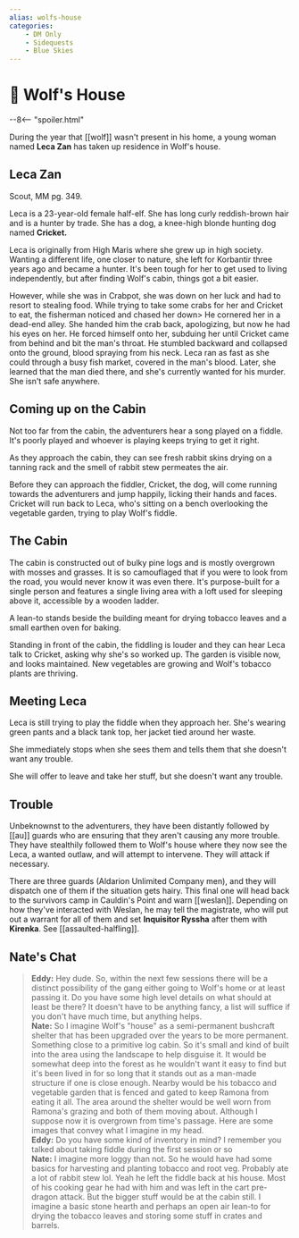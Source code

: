 ```yaml
---
alias: wolfs-house
categories:
    - DM Only
    - Sidequests
    - Blue Skies
---
```

# 🔐 Wolf's House

--8<-- "spoiler.html"

During the year that [[wolf]] wasn't present in his home, a young woman named **Leca Zan** has taken up residence in Wolf's house.

## Leca Zan

Scout, MM pg. 349.

Leca is a 23-year-old female half-elf. She has long curly reddish-brown hair and is a hunter by trade. She has a dog, a knee-high blonde hunting dog named **Cricket.**

Leca is originally from High Maris where she grew up in high society. Wanting a different life, one closer to nature, she left for Korbantir three years ago and became a hunter. It's been tough for her to get used to living independently, but after finding Wolf's cabin, things got a bit easier.

However, while she was in Crabpot, she was down on her luck and had to resort to stealing food. While trying to take some crabs for her and Cricket to eat, the fisherman noticed and chased her down> He cornered her in a dead-end alley. She handed him the crab back, apologizing, but now he had his eyes on her. He forced himself onto her, subduing her until Cricket came from behind and bit the man's throat. He stumbled backward and collapsed onto the ground, blood spraying from his neck. Leca ran as fast as she could through a busy fish market, covered in the man's blood. Later, she learned that the man died there, and she's currently wanted for his murder. She isn't safe anywhere.

## Coming up on the Cabin

Not too far from the cabin, the adventurers hear a song played on a fiddle. It's poorly played and whoever is playing keeps trying to get it right.

As they approach the cabin, they can see fresh rabbit skins drying on a tanning rack and the smell of rabbit stew permeates the air.

Before they can approach the fiddler, Cricket, the dog, will come running towards the adventurers and jump happily, licking their hands and faces. Cricket will run back to Leca, who's sitting on a bench overlooking the vegetable garden, trying to play Wolf's fiddle.

## The Cabin

The cabin is constructed out of bulky pine logs and is mostly overgrown with mosses and grasses. It is so camouflaged that if you were to look from the road, you would never know it was even there. It's purpose-built for a single person and features a single living area with a loft used for sleeping above it, accessible by a wooden ladder.

A lean-to stands beside the building meant for drying tobacco leaves and a small earthen oven for baking.

Standing in front of the cabin, the fiddling is louder and they can hear Leca talk to Cricket, asking why she's so worked up. The garden is visible now, and looks maintained. New vegetables are growing and Wolf's tobacco plants are thriving.

## Meeting Leca

Leca is still trying to play the fiddle when they approach her. She's wearing green pants and a black tank top, her jacket tied around her waste.

She immediately stops when she sees them and tells them that she doesn't want any trouble.

She will offer to leave and take her stuff, but she doesn't want any trouble.

## Trouble

Unbeknownst to the adventurers, they have been distantly followed by [[au]] guards who are ensuring that they aren't causing any more trouble. They have stealthily followed them to Wolf's house where they now see the Leca, a wanted outlaw, and will attempt to intervene. They will attack if necessary.

There are three guards (Aldarion Unlimited Company men), and they will dispatch one of them if the situation gets hairy. This final one will head back to the survivors camp in Cauldin's Point and warn [[weslan]]. Depending on how they've interacted with Weslan, he may tell the magistrate, who will put out a warrant for all of them and set **Inquisitor Ryssha** after them with **Kirenka**. See [[assaulted-halfling]].

## Nate's Chat

> **Eddy:** Hey dude. So, within the next few sessions there will be a distinct possibility of the gang either going to Wolf's home or at least passing it. Do you have some high level details on what should at least be there? It doesn't have to be anything fancy, a list will suffice if you don't have much time, but anything helps.  
> **Nate:** So I imagine Wolf's "house" as a semi-permanent bushcraft shelter that has been upgraded over the years to be more permanent. Something close to a primitive log cabin. So it's small and kind of built into the area using the landscape to help disguise it. It would be somewhat deep into the forest as he wouldn't want it easy to find but it's been lived in for so long that it stands out as a man-made structure if one is close enough. Nearby would be his tobacco and vegetable garden that is fenced and gated to keep Ramona from eating it all. The area around the shelter would be well worn from Ramona's grazing and both of them moving about. Although I suppose now it is overgrown from time's passage. Here are some images that convey what I imagine in my head.  
> **Eddy:** Do you have some kind of inventory in mind? I remember you talked about taking fiddle during the first session or so  
> **Nate:** I imagine more loggy than not. So he would have had some basics for harvesting and planting tobacco and root veg. Probably ate a lot of rabbit stew lol. Yeah he left the fiddle back at his house. Most of his cooking gear he had with him and was left in the cart pre-dragon attack. But the bigger stuff would be at the cabin still. I imagine a basic stone hearth and perhaps an open air lean-to for drying the tobacco leaves and storing some stuff in crates and barrels.
